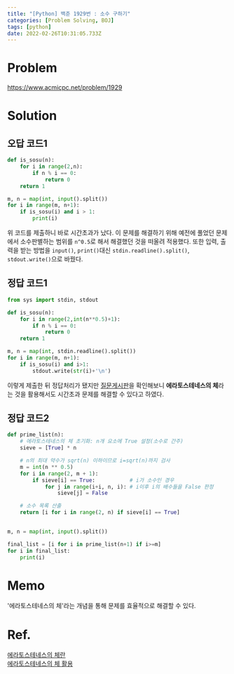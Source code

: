 ```yaml
---
title: "[Python] 백준 1929번 : 소수 구하기"
categories: [Problem Solving, BOJ]
tags: [python]
date: 2022-02-26T10:31:05.733Z
---
```

# Problem
<https://www.acmicpc.net/problem/1929>

# Solution
## 오답 코드1
```py
def is_sosu(n):
    for i in range(2,n):
        if n % i == 0:
            return 0
    return 1

m, n = map(int, input().split())
for i in range(m, n+1):
    if is_sosu(i) and i > 1:
        print(i)
```
위 코드를 제출하니 바로 시간초과가 났다. 이 문제를 해결하기 위해 예전에 풀었던 문제에서 소수판별하는 범위를 `n^0.5`로 해서 해결했던 것을 떠올려 적용했다. 또한 입력, 출력을 받는 방법을 `input()`, `print()`대신 `stdin.readline().split()`, `stdout.write()`으로 바꿨다.
## 정답 코드1
```py
from sys import stdin, stdout

def is_sosu(n):
    for i in range(2,int(n**0.5)+1):
        if n % i == 0:
            return 0
    return 1

m, n = map(int, stdin.readline().split())
for i in range(m, n+1):
    if is_sosu(i) and i>1:
        stdout.write(str(i)+'\n')
```
이렇게 제출한 뒤 정답처리가 됐지만 [질문게시판](https://www.acmicpc.net/board/view/84124)을 확인해보니 **에라토스테네스의 체**라는 것을 활용해서도 시간초과 문제를 해결할 수 있다고 하였다.

## 정답 코드2
```py
def prime_list(n):
    # 에라토스테네스의 체 초기화: n개 요소에 True 설정(소수로 간주)
    sieve = [True] * n

    # n의 최대 약수가 sqrt(n) 이하이므로 i=sqrt(n)까지 검사
    m = int(n ** 0.5)
    for i in range(2, m + 1):
        if sieve[i] == True:           # i가 소수인 경우
            for j in range(i+i, n, i): # i이후 i의 배수들을 False 판정
                sieve[j] = False

    # 소수 목록 산출
    return [i for i in range(2, n) if sieve[i] == True]
    

m, n = map(int, input().split())

final_list = [i for i in prime_list(n+1) if i>=m]
for i in final_list:
    print(i)
```

# Memo
'에라토스테네스의 체'라는 개념을 통해 문제를 효율적으로 해결할 수 있다.

# Ref.
[에라토스테네스의 체란](https://ko.wikipedia.org/wiki/에라토스테네스의_체)  
[에라토스테네스의 체 활용](https://wikidocs.net/21638)